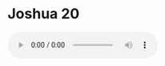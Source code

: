 # Joshua 20

<audio controls>
  <source src="https://openbible.com/audio/hays/BSB_06_Jos_020_H.mp3" type="audio/mp3" />
  <a href="https://openbible.com/audio/hays/BSB_06_Jos_020_H.mp3" download="https://openbible.com/audio/hays/BSB_06_Jos_020_H.mp3">Download MP3 audio</a>.
</audio>

<!--@include: @/bible/translations/bsb/06_jos/verses/020.md-->